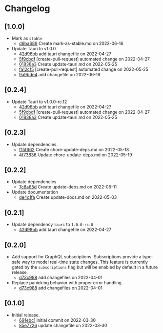 # Changelog

## \[1.0.0]

- Mark as `stable`
  - [d6ba689](https://www.github.com/your-org/tauri-plugin-graphql/commit/d6ba6891a0132ea67fbf58b10b4d500c37592b35) Create mark-as-stable.md on 2022-06-16
- Update Tauri to v1.0.0
  - [42d98bb](https://www.github.com/your-org/tauri-plugin-graphql/commit/42d98bb34ea8d0c350659b669128ad632590131c) add tauri changefile on 2022-04-27
  - [5f9cbdf](https://www.github.com/your-org/tauri-plugin-graphql/commit/5f9cbdf21e3f6d55c5ae41a19751b7d37fc56683) \[create-pull-request] automated change on 2022-04-27
  - [01838a3](https://www.github.com/your-org/tauri-plugin-graphql/commit/01838a3cfb2eba7208e979dad89050902c36e2e7) Create update-tauri.md on 2022-05-25
  - [fa12cf5](https://www.github.com/your-org/tauri-plugin-graphql/commit/fa12cf5756a9d7ccf282a465a0376b09b499cd01) \[create-pull-request] automated change on 2022-05-25
  - [9a9bde4](https://www.github.com/your-org/tauri-plugin-graphql/commit/9a9bde4e8a5bc0b6d792fcf25c3530943ac27fb5) add changefile on 2022-06-16

## \[0.2.4]

- Update Tauri to v1.0.0-rc.12
  - [42d98bb](https://www.github.com/your-org/tauri-plugin-graphql/commit/42d98bb34ea8d0c350659b669128ad632590131c) add tauri changefile on 2022-04-27
  - [5f9cbdf](https://www.github.com/your-org/tauri-plugin-graphql/commit/5f9cbdf21e3f6d55c5ae41a19751b7d37fc56683) \[create-pull-request] automated change on 2022-04-27
  - [01838a3](https://www.github.com/your-org/tauri-plugin-graphql/commit/01838a3cfb2eba7208e979dad89050902c36e2e7) Create update-tauri.md on 2022-05-25

## \[0.2.3]

- Update dependencies.
  - [f15f662](https://www.github.com/your-org/tauri-plugin-graphql/commit/f15f6628a4aee793691b13a9b41c7884abd9c5d0) Create chore-update-deps.md on 2022-05-18
  - [4f73836](https://www.github.com/your-org/tauri-plugin-graphql/commit/4f73836c1843b31009289c47d1951e11a1980a49) Update chore-update-deps.md on 2022-05-19

## \[0.2.2]

- Update dependencies
  - [7c8a65d](https://www.github.com/your-org/tauri-plugin-graphql/commit/7c8a65d2ccdf9ea8f0cced2fc8734ba9aec9d1c0) Create update-deps.md on 2022-05-11
- Update documentation
  - [de4c1fa](https://www.github.com/your-org/tauri-plugin-graphql/commit/de4c1fa22fbaaa84f786f92568bc4a52201a3a2d) Create update-docs.md on 2022-05-03

## \[0.2.1]

- Update dependency `tauri` to `1.0.0-rc.8`
  - [42d98bb](https://www.github.com/your-org/tauri-plugin-graphql/commit/42d98bb34ea8d0c350659b669128ad632590131c) add tauri changefile on 2022-04-27

## \[0.2.0]

- Add support for GraphQL subscriptions. Subscriptions provide a type-safe way to model real-time state changes. This feature is currently gated by the `subscriptions` flag but will be enabled by default in a future release.
  - [d73c988](https://www.github.com/your-org/tauri-plugin-graphql/commit/d73c988230b5616dd3ce77c782a39cdfd2d10a8c) add changefiles on 2022-04-01
- Replace panicking behavior with proper error handling.
  - [d73c988](https://www.github.com/your-org/tauri-plugin-graphql/commit/d73c988230b5616dd3ce77c782a39cdfd2d10a8c) add changefiles on 2022-04-01

## \[0.1.0]

- Initial release.
  - [691ebc1](https://www.github.com/your-org/tauri-plugin-graphql/commit/691ebc16f90aba3f0d33ca6b2dadb0552b098239) initial commit on 2022-03-30
  - [85e7726](https://www.github.com/your-org/tauri-plugin-graphql/commit/85e7726dd7e55b70c7bc739835d4ff08685fe220) update changefile on 2022-03-30
